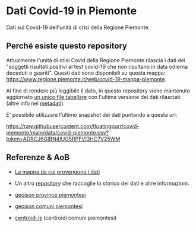 # Dati Covid-19 in Piemonte

Dati sul Covid-19 dell'unità di crisi della Regione Piemonte.

## Perché esiste questo repository

Attualmente l'unità di crisi Covid della Regione Piemonte rilascia i dati dei "soggetti risultati positivi al test covid-19 che non risultano in data odierna deceduti o guariti". Questi dati sono disponibili su questa mappa: https://www.regione.piemonte.it/web/covid-19-mappa-piemonte.

Al fine di rendere più leggibile il dato, in questo repository viene mantenuto aggiornato [un unico file tabellare](data/covid-piemonte.csv) con l'ultima versione dei dati rilasciati (altre info nei [metadati](data/metadata.csv)).

E' possibile utilizzare l'ultimo snapshot dei dati puntando a questa url:

https://raw.githubusercontent.com/floatingpurr/covid-piemonte/main/data/covid-piemonte.csv?token=ADRCJ6GIBN4IUG5RPFVI3HC7V25WM

## Referenze & AoB

* [La mappa da cui provengono i dati](https://giscovid.sdp.csi.it/tiles/)

* Un altro [repository](https://github.com/to-mg/covid-19-piemonte) che raccoglie lo storico dei dati e altre informazioni.

* [geojson province piemontesi](https://giscovid.sdp.csi.it/tiles/data/province.geojson)

* [geojson comuni piemontesi](https://giscovid.sdp.csi.it/tiles/data/centroidi.geojson)

* [centroidi.js](https://giscovid.sdp.csi.it/tiles/js/centroidi.js) (centroidi comuni piemontesi)